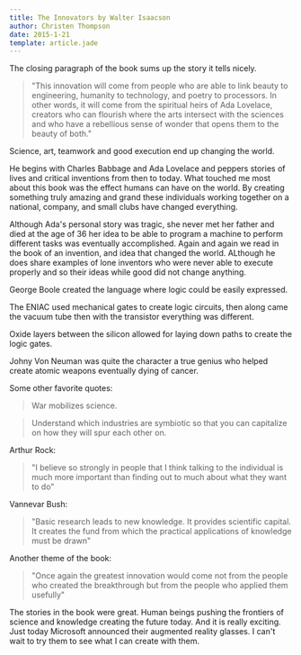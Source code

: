 ```yaml
---
title: The Innovators by Walter Isaacson
author: Christen Thompson
date: 2015-1-21
template: article.jade 
---
```


The closing paragraph of the book sums up the story it tells nicely.

>"This innovation will come from people who are able to link beauty to engineering, humanity to technology, and poetry to processors. In other words, it will come from the spiritual heirs of Ada Lovelace, creators who can flourish where the arts intersect with the sciences and who have a rebellious sense of wonder that opens them to the beauty of both."

Science, art, teamwork and good execution end up changing the world.

<span class="more"></span>

He begins with Charles Babbage and Ada Lovelace and peppers stories of lives and critical inventions from then to today.  What touched me most about this book was the effect humans can have on the world. By creating something truly amazing and grand these individuals working together on a national,  company, and small clubs have changed everything.

Although Ada's personal story was tragic, she never met her father and died at the age of 36 her idea to be able to program a machine to perform different tasks was eventually accomplished. Again and again we read in the book of an invention, and idea that changed the world.  ALthough he does share examples of lone inventors who were never able to execute properly and so their ideas while good did not change anything.

George Boole created the language where logic could be easily expressed. 

The ENIAC used mechanical gates to create logic circuits, then along came the vacuum tube then with the transistor everything was different.

Oxide layers between the silicon allowed for laying down paths to create the logic gates.

Johny Von Neuman was quite the character a true genius who helped create atomic weapons eventually dying of cancer.

Some other favorite quotes: 

>War mobilizes science.

>Understand which industries are symbiotic so that you can capitalize on how they will spur each other on.

Arthur Rock:
>"I believe so strongly in people that I think talking to the individual is much more important than finding out to much about what they want to do"

Vannevar Bush:
>"Basic research leads to new knowledge. It provides scientific capital. It creates the fund from which the practical applications of knowledge must be drawn"

Another theme of the book:

>"Once again the greatest innovation would come not from the people who created the breakthrough but from the people who applied them usefully"

The stories in the book were great. Human beings pushing the frontiers of science and knowledge creating the future today.  And it is really exciting. Just today Microsoft announced their augmented reality glasses. I can't wait to try them to see what I can create with them.
